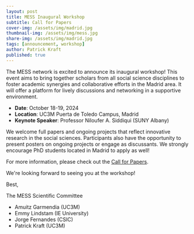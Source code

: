 ```yaml
---
layout: post
title: MESS Inaugural Workshop
subtitle: Call for Papers
cover-img: /assets/img/madrid.jpg
thumbnail-img: /assets/img/mess.jpg
share-img: /assets/img/madrid.jpg
tags: [announcement, workshop]
author: Patrick Kraft
published: true
---
```


The MESS network is excited to announce its inaugural workshop! This event aims to bring together scholars from all social science disciplines to foster academic synergies and collaborative efforts in the Madrid area. It will offer a platform for lively discussions and networking in a supportive environment.

- **Date**: October 18-19, 2024
- **Location**: UC3M Puerta de Toledo Campus, Madrid
- **Keynote Speaker**: Professor Niloufer A. Siddiqui (SUNY Albany)

We welcome full papers and ongoing projects that reflect innovative research in the social sciences. Participants also have the opportunity to present posters on ongoing projects or engage as discussants. We strongly encourage PhD students located in Madrid to apply as well!

For more information, please check out the [Call for Papers](/assets/img/MESS_Call-for-Papers.pdf).

We're looking forward to seeing you at the workshop!

Best,

The MESS Scientific Committee

- Amuitz Garmendia (UC3M)
- Emmy Lindstam (IE University)
- Jorge Fernandes (CSIC)
- Patrick Kraft (UC3M)
